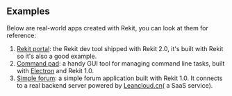 ## Examples
Below are real-world apps created with Rekit, you can look at them for reference:

1. [Rekit portal](https://github.com/supnate/rekit-portal): the Rekit dev tool shipped with Rekit 2.0, it's built with Rekit so it's also a good example.
2. [Command pad](https://github.com/supnate/command-pad): a handy GUI tool for managing command line tasks, built with [Electron](http://electron.atom.io) and Rekit 1.0.
3. [Simple forum](https://github.com/supnate/rekit-example): a simple forum application built with Rekit 1.0. It connects to a real backend server powered by [Leancloud.cn](https://leancloud.cn)( a SaaS service).
